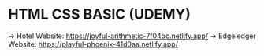 # HTML CSS BASIC (UDEMY)
-> Hotel Website:   https://joyful-arithmetic-7f04bc.netlify.app/
 -> Edgeledger Website: https://playful-phoenix-41d0aa.netlify.app/
